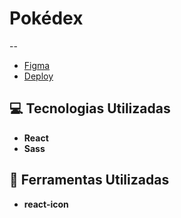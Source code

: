 # Pokédex
--

- [Figma](https://www.figma.com/design/8eDMO7xt6Y60DUPHkVFURs/Projetos?node-id=55-3&t=EU4WdQtg4UEsr3d6-1)
- [Deploy]()

## 💻 Tecnologias Utilizadas

* **React**
* **Sass**

## 🔧 Ferramentas Utilizadas

* **react-icon**